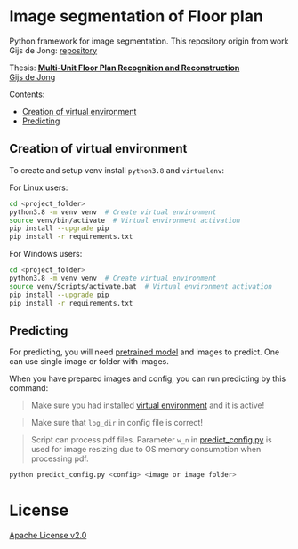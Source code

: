 # Image segmentation of Floor plan
Python framework for image segmentation.
This repository origin from work Gijs de Jong: [repository](https://github.com/TheOnlyError/2d3d)

Thesis: **[Multi-Unit Floor Plan Recognition and Reconstruction](https://repository.tudelft.nl/islandora/object/uuid%3A158f6745-0b43-4796-b21d-6388a35f5a2d?collection=education)**
<br>
[Gijs de Jong](https://github.com/TheOnlyError)
<br>

Contents:
* [Creation of virtual environment](#creation-of-virtual-environment)
* [Predicting](#predicting)

## Creation of virtual environment
To create and setup venv install `python3.8` and `virtualenv`:

For Linux users:
```bash
cd <project_folder>
python3.8 -m venv venv  # Create virtual environment
source venv/bin/activate  # Virtual environment activation 
pip install --upgrade pip
pip install -r requirements.txt 
```
For Windows users:
```bash
cd <project_folder>
python3.8 -m venv venv  # Create virtual environment
source venv/Scripts/activate.bat  # Virtual environment activation 
pip install --upgrade pip
pip install -r requirements.txt 
```

## Predicting
For predicting, you will need [pretrained model](https://drive.google.com/file/d/1AeYKb1j1jLyZMwfCnZGnSddZ0k4pIY_N/view?usp=drive_link) and images to predict. One can use single image or folder with images.

When you have prepared images and config, you can run predicting by this command:
> Make sure you had installed [virtual environment](#creation-of-virtual-environment) and it is active!

> Make sure that `log_dir` in config file is correct!

> Script can process pdf files. Parameter `w_n` in [predict_config.py](predict_config.py) is used for image resizing due to OS memory consumption when processing pdf. 
```bash
python predict_config.py <config> <image or image folder>
```


# License
[Apache License v2.0](LICENSE)
